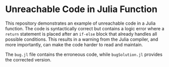 # Unreachable Code in Julia Function

This repository demonstrates an example of unreachable code in a Julia function.  The code is syntactically correct but contains a logic error where a `return` statement is placed after an `if-else` block that already handles all possible conditions.  This results in a warning from the Julia compiler, and more importantly, can make the code harder to read and maintain.

The `bug.jl` file contains the erroneous code, while `bugSolution.jl` provides the corrected version.